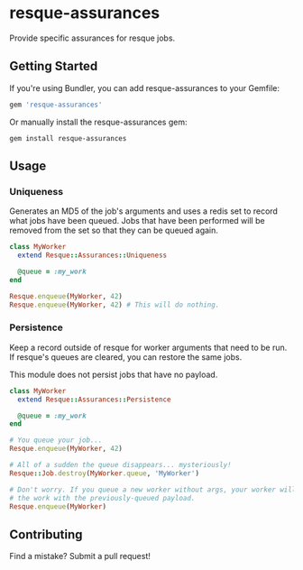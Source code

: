 # resque-assurances

Provide specific assurances for resque jobs.

## Getting Started

If you're using Bundler, you can add resque-assurances to your Gemfile:

```ruby
gem 'resque-assurances'
```

Or manually install the resque-assurances gem:

```shell
gem install resque-assurances
```

## Usage

### Uniqueness

Generates an MD5 of the job's arguments and uses a redis set to record what
jobs have been queued. Jobs that have been performed will be removed from the
set so that they can be queued again.

```ruby
class MyWorker
  extend Resque::Assurances::Uniqueness

  @queue = :my_work
end

Resque.enqueue(MyWorker, 42)
Resque.enqueue(MyWorker, 42) # This will do nothing.
```

### Persistence

Keep a record outside of resque for worker arguments that need to be run. If
resque's queues are cleared, you can restore the same jobs.

This module does not persist jobs that have no payload.

```ruby
class MyWorker
  extend Resque::Assurances::Persistence

  @queue = :my_work
end

# You queue your job...
Resque.enqueue(MyWorker, 42)

# All of a sudden the queue disappears... mysteriously!
Resque::Job.destroy(MyWorker.queue, 'MyWorker')

# Don't worry. If you queue a new worker without args, your worker will perform
# the work with the previously-queued payload.
Resque.enqueue(MyWorker)
```

## Contributing

Find a mistake? Submit a pull request!
